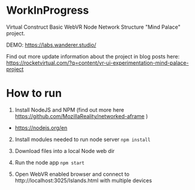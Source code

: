 # WorkInProgress
Virtual Construct Basic WebVR Node Network Structure "Mind Palace" project.

DEMO: https://labs.wanderer.studio/

Find out more update information about the project in blog posts here: 
https://rocketvirtual.com/?q=content/vr-ui-experimentation-mind-palace-project

# How to run
1. Install NodeJS and NPM (find out more here https://github.com/MozillaReality/networked-aframe )
* https://nodejs.org/en

2. Install modules needed to run node server
   `npm install`

3. Download files into a local Node web dir 

4. Run the node app
   `npm start`

5. Open WebVR enabled browser and connect to http://localhost:3025/Islands.html with multiple devices
